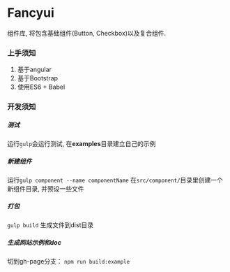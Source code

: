 # Fancyui

组件库, 将包含基础组件(Button, Checkbox)以及复合组件.

### 上手须知

1. 基于angular
2. 基于Bootstrap
3. 使用ES6 + Babel

### 开发须知

##### 测试

运行`gulp`会运行测试, 在**examples**目录建立自己的示例

##### 新建组件

运行`gulp component --name componentName` 在`src/component/`目录里创建一个新组件目录, 并预设一些文件

##### 打包

`gulp build` 生成文件到dist目录

##### 生成网站示例和doc

切到gh-page分支：
`npm run build:example`

